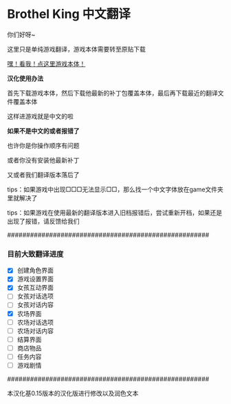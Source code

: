 # Brothel King 中文翻译

你们好呀~

这里只是单纯游戏翻译，游戏本体需要转至原贴下载

[嘿！看我！点这里游戏本体！](https://www.henthighschool.com/brothel-king/playable-version-(alpha)-download-and-information/)

**汉化使用办法**

首先下载游戏本体，然后下载他最新的补丁包覆盖本体，最后再下载最近的翻译文件覆盖本体

这样进游戏就是中文的啦

**如果不是中文的或者报错了**

也许你是你操作顺序有问题

或者你没有安装他最新补丁

又或者我们翻译版本落后了

tips：如果游戏中出现□□□无法显示□□，那么找一个中文字体放在game文件夹里就解决了

tips：如果游戏在使用最新的翻译版本进入旧档报错后，尝试重新开档，如果还是出现了报错，请反馈给我们

#####################################################

### 目前大致翻译进度

- [x] 创建角色界面
- [x] 游戏设置界面
- [x] 女孩互动界面
- [ ] 女孩对话选项
- [ ] 女孩对话内容
- [x] 农场界面
- [ ] 农场对话选项
- [ ] 农场对话内容
- [ ] 结算界面
- [ ] 商店物品
- [ ] 任务内容
- [ ] 游戏剧情

#####################################################

本汉化基0.15版本的汉化版进行修改以及润色文本
